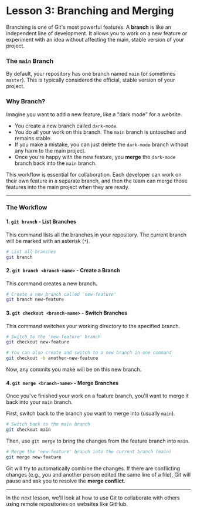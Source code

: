 # Lesson 3: Branching and Merging

Branching is one of Git's most powerful features. A **branch** is like an independent line of development. It allows you to work on a new feature or experiment with an idea without affecting the main, stable version of your project.

### The `main` Branch

By default, your repository has one branch named `main` (or sometimes `master`). This is typically considered the official, stable version of your project.

### Why Branch?

Imagine you want to add a new feature, like a "dark mode" for a website.
- You create a new branch called `dark-mode`.
- You do all your work on this branch. The `main` branch is untouched and remains stable.
- If you make a mistake, you can just delete the `dark-mode` branch without any harm to the main project.
- Once you're happy with the new feature, you **merge** the `dark-mode` branch back into the `main` branch.

This workflow is essential for collaboration. Each developer can work on their own feature in a separate branch, and then the team can merge those features into the main project when they are ready.

---

### The Workflow

#### 1. `git branch` - List Branches

This command lists all the branches in your repository. The current branch will be marked with an asterisk (`*`).

```bash
# List all branches
git branch
```

#### 2. `git branch <branch-name>` - Create a Branch

This command creates a new branch.

```bash
# Create a new branch called 'new-feature'
git branch new-feature
```

#### 3. `git checkout <branch-name>` - Switch Branches

This command switches your working directory to the specified branch.

```bash
# Switch to the 'new-feature' branch
git checkout new-feature

# You can also create and switch to a new branch in one command
git checkout -b another-new-feature
```

Now, any commits you make will be on this new branch.

#### 4. `git merge <branch-name>` - Merge Branches

Once you've finished your work on a feature branch, you'll want to merge it back into your `main` branch.

First, switch back to the branch you want to merge into (usually `main`).

```bash
# Switch back to the main branch
git checkout main
```

Then, use `git merge` to bring the changes from the feature branch into `main`.

```bash
# Merge the 'new-feature' branch into the current branch (main)
git merge new-feature
```

Git will try to automatically combine the changes. If there are conflicting changes (e.g., you and another person edited the same line of a file), Git will pause and ask you to resolve the **merge conflict**.

---

In the next lesson, we'll look at how to use Git to collaborate with others using remote repositories on websites like GitHub.

